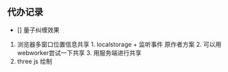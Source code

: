 ## 代办记录
 - [] 量子纠缠效果
  1. 浏览器多窗口位置信息共享
    1. localstorage + 监听事件 原作者方案
    2. 可以用webworker尝试一下共享
    3. 用服务端进行共享
  2. three js 绘制
